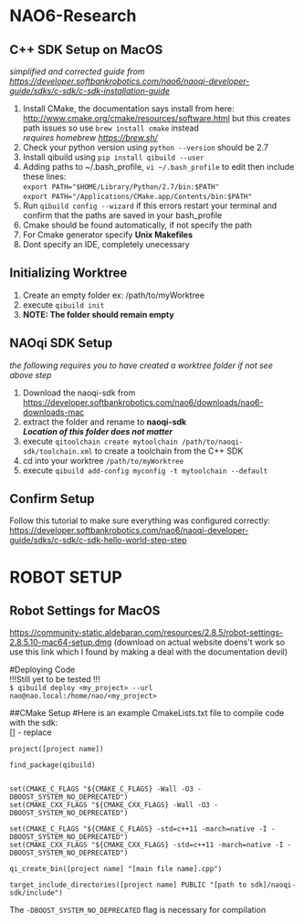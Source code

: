 # NAO6-Research

## C++ SDK Setup on MacOS 
*simplified and corrected guide from https://developer.softbankrobotics.com/nao6/naoqi-developer-guide/sdks/c-sdk/c-sdk-installation-guide*
1. Install CMake, the documentation says install from here: http://www.cmake.org/cmake/resources/software.html
   but this creates path issues so use `brew install cmake` instead \
   *requires homebrew https://brew.sh/*
2. Check your python version using `python --version` should be 2.7
3. Install qibuild using `pip install qibuild --user`
4. Adding paths to ~/.bash_profile, `vi ~/.bash_profile` to edit then include these lines:\
  `export PATH="$HOME/Library/Python/2.7/bin:$PATH"`\
  `export PATH="/Applications/CMake.app/Contents/bin:$PATH"`
5. Run `qibuild config --wizard` if this errors restart your terminal and confirm that the paths are saved in your bash_profile
6. Cmake should be found automatically, if not specify the path
7. For Cmake generator specify **Unix Makefiles**
8. Dont specify an IDE, completely unecessary

## Initializing Worktree
1. Create an empty folder ex: /path/to/myWorktree
2. execute `qibuild init`
3. **NOTE: The folder should remain empty**

## NAOqi SDK Setup
*the following requires you to have created a worktree folder if not see above step*
1. Download the naoqi-sdk from https://developer.softbankrobotics.com/nao6/downloads/nao6-downloads-mac
2. extract the folder and rename to **naoqi-sdk** \
   ***Location of this folder does not matter*** 
3. execute `qitoolchain create mytoolchain /path/to/naoqi-sdk/toolchain.xml` to create a toolchain from the C++ SDK
4. cd into your worktree `/path/to/myWorktree`
5. execute `qibuild add-config myconfig -t mytoolchain --default`

## Confirm Setup
Follow this tutorial to make sure everything was configured correctly: \
https://developer.softbankrobotics.com/nao6/naoqi-developer-guide/sdks/c-sdk/c-sdk-hello-world-step-step

# ROBOT SETUP
## Robot Settings for MacOS
https://community-static.aldebaran.com/resources/2.8.5/robot-settings-2.8.5.10-mac64-setup.dmg (download on actual website doens't work so use this link which I found by making a deal with the documentation devil)

#Deploying Code \
!!!Still yet to be tested !!!\
`$ qibuild deploy <my_project> --url nao@nao.local:/home/nao/<my_project>`

##CMake Setup
#Here is an example CmakeLists.txt file to compile code with the sdk:\
[] - replace
```cmake_minimum_required(VERSION 2.8)
project([project name])

find_package(qibuild)


set(CMAKE_C_FLAGS "${CMAKE_C_FLAGS} -Wall -O3 -DBOOST_SYSTEM_NO_DEPRECATED")
set(CMAKE_CXX_FLAGS "${CMAKE_CXX_FLAGS} -Wall -O3 -DBOOST_SYSTEM_NO_DEPRECATED")

set(CMAKE_C_FLAGS "${CMAKE_C_FLAGS} -std=c++11 -march=native -I -DBOOST_SYSTEM_NO_DEPRECATED")
set(CMAKE_CXX_FLAGS "${CMAKE_CXX_FLAGS} -std=c++11 -march=native -I -DBOOST_SYSTEM_NO_DEPRECATED")

qi_create_bin([project name] "[main file name].cpp")

target_include_directories([project name] PUBLIC "[path to sdk]/naoqi-sdk/include")
```
The `-DBOOST_SYSTEM_NO_DEPRECATED` flag is necessary for compilation

